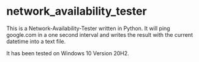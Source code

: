 # network_availability_tester
This is a Network-Availability-Tester written in Python. It will ping google.com in a one second interval and writes the result with the current datetime into a text file.

It has been tested on Windows 10 Version 20H2.
